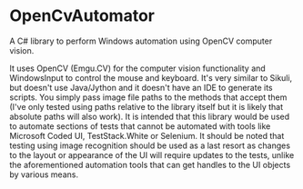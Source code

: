 # OpenCvAutomator
A C# library to perform Windows automation using OpenCV computer vision.

It uses OpenCV (Emgu.CV) for the computer vision functionality and WindowsInput to control the mouse and keyboard. It's very 
similar to Sikuli, but doesn't use Java/Jython and it doesn't have an IDE to generate its scripts. You simply pass image 
file paths to the methods that accept them (I've only tested using paths relative to the library itself but it is likely that 
absolute paths will also work). It is intended that this library would be used to automate sections of tests that cannot be 
automated with tools like Microsoft Coded UI, TestStack.White or Selenium. It should be noted that testing using image recognition 
should be used as a last resort as changes to the layout or appearance of the UI will require updates to the tests, unlike the 
aforementioned automation tools that can get handles to the UI objects by various means.
